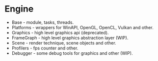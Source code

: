 # Engine
* Base - module, tasks, threads.
* Platforms - wrappers for WinAPI, OpenGL, OpenCL, Vulkan and other.
* Graphics - high level graphics api (deprecated).
* FrameGraph - high level graphics abstraction layer (WIP).
* Scene - render technique, scene objects and other.
* Profilers - fps counter and other.
* Debugger - some debug tools for graphics and other (WIP).